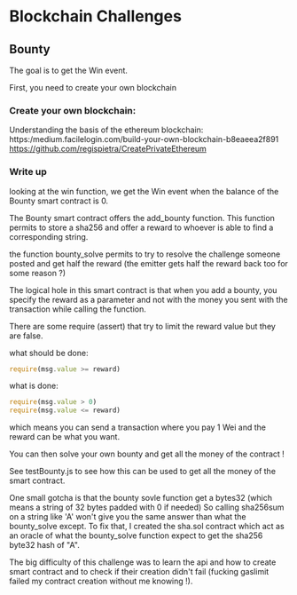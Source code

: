 # Blockchain Challenges

## Bounty

The goal is to get the Win event.

First, you need to create your own blockchain

### Create your own blockchain:

Understanding the basis of the ethereum blockchain:
https:/medium.facilelogin.com/build-your-own-blockchain-b8eaeea2f891
https://github.com/regispietra/CreatePrivateEthereum


### Write up

looking at the win function, we get the Win event when the balance of the
Bounty smart contract is 0.

The Bounty smart contract offers the add_bounty function.
This function permits to store a sha256 and offer a reward to whoever
is able to find a corresponding string.

the function bounty_solve permits to try to resolve the challenge someone
posted and get half the reward (the emitter gets half the reward back too
for some reason ?)

The logical hole in this smart contract is that when you add a bounty, you specify the reward as a parameter and not with the money you sent with the transaction while calling the function.

There are some require (assert) that try to limit the reward value but they are false.

what should be done:
```javascript
require(msg.value >= reward)
```

what is done:
```javascript
require(msg.value > 0)
require(msg.value <= reward)
```

which means you can send a transaction where you pay 1 Wei and the reward can be what you want.

You can then solve your own bounty and get all the money of the contract !

See testBounty.js to see how this can be used to get all the money of the smart contract.

One small gotcha is that the bounty sovle function get a bytes32 (which means a string of 32 bytes padded with 0 if needed)
So calling sha256sum on a string like 'A' won't give you the same answer than what the bounty_solve except. To fix that, I created the sha.sol contract which
act as an oracle of what the bounty_solve function expect to get the sha256 byte32 hash of "A".

The big difficulty of this challenge was to learn the api and how to create smart contract and to check if their creation didn't fail (fucking gaslimit failed my contract creation without me knowing !).

